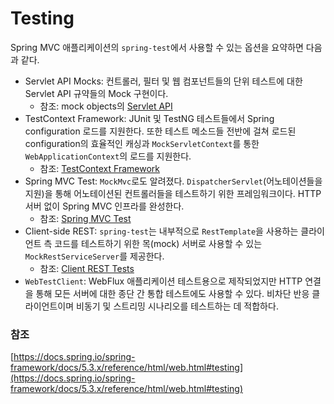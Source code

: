 # Testing

Spring MVC 애플리케이션의 `spring-test`에서 사용할 수 있는 옵션을 요약하면 다음과 같다.

- Servlet API Mocks: 컨트롤러, 필터 및 웹 컴포넌트들의 단위 테스트에 대한 Servlet API 규약들의 Mock 구현이다.
    - 참조: mock objects의 [Servlet API](https://docs.spring.io/spring-framework/docs/5.3.x/reference/html/testing.html#mock-objects-servlet)
- TestContext Framework: JUnit 및 TestNG 테스트들에서 Spring configuration 로드를 지원한다. 또한 테스트 메소드들 전반에 걸쳐 로드된 configuration의 효율적인 캐싱과 `MockServletContext`를 통한 `WebApplicationContext`의 로드를 지원한다.
    - 참조: [TestContext Framework](https://docs.spring.io/spring-framework/docs/5.3.x/reference/html/testing.html#testcontext-framework)
- Spring MVC Test: `MockMvc`로도 알려졌다. `DispatcherServlet`(어노테이션들을 지원)을 통해 어노테이션된 컨트롤러들을 테스트하기 위한 프레임워크이다. HTTP 서버 없이 Spring MVC 인프라를 완성한다.
    - 참조: [Spring MVC Test](https://docs.spring.io/spring-framework/docs/5.3.x/reference/html/testing.html#spring-mvc-test-framework)
- Client-side REST: `spring-test`는 내부적으로 `RestTemplate`을 사용하는 클라이언트 측 코드를 테스트하기 위한 목(mock) 서버로 사용할 수 있는 `MockRestServiceServer`를 제공한다.
    - 참조: [Client REST Tests](https://docs.spring.io/spring-framework/docs/5.3.x/reference/html/testing.html#spring-mvc-test-client)
- `WebTestClient`: WebFlux 애플리케이션 테스트용으로 제작되었지만 HTTP 연결을 통해 모든 서버에 대한 종단 간 통합 테스트에도 사용할 수 있다. 비차단 반응 클라이언트이며 비동기 및 스트리밍 시나리오를 테스트하는 데 적합하다.

### 참조

[https://docs.spring.io/spring-framework/docs/5.3.x/reference/html/web.html#testing](https://docs.spring.io/spring-framework/docs/5.3.x/reference/html/web.html#testing)

